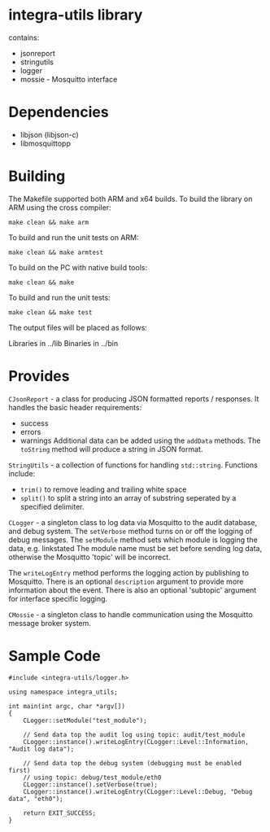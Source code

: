 # integra-utils library

contains:

- jsonreport
- stringutils
- logger
- mossie - Mosquitto interface

# Dependencies

- libjson (libjson-c)
- libmosquittopp

# Building
The Makefile supported both ARM and x64 builds.
To build the library on ARM using the cross compiler:

```
make clean && make arm
```
To build and run the unit tests on ARM:
```
make clean && make armtest
```

To build on the PC with native build tools:
```
make clean && make
```
To build and run the unit tests:
```
make clean && make test
```

The output files will be placed as follows:

Libraries in ../lib
Binaries in ../bin

# Provides

`CJsonReport` - a class for producing JSON formatted reports / responses. It handles the basic header requirements:
- success
- errors
- warnings
Additional data can be added using the `addData` methods. The `toString` method will produce a string in JSON format.

`StringUtils` - a collection of functions for handling `std::string`. Functions include:
- `trim()` to remove leading and trailing white space
- `split()` to split a string into an array of substring seperated by a specified delimiter.

`CLogger` - a singleton class to log data via Mosquitto to the audit database, and debug system.
The `setVerbose` method turns on or off the logging of debug messages.
The `setModule` method sets which module is logging the data, e.g. linkstated
The module name must be set before sending log data, otherwise the Mosquitto 'topic' will be incorrect.

The `writeLogEntry` method performs the logging action by publishing to Mosquitto. There is an optional `description`
argument to provide more information about the event.
There is also an optional 'subtopic' argument for interface specific logging.

`CMossie` - a singleton class to handle communication using the Mosquitto message broker system.


# Sample Code
```
#include <integra-utils/logger.h>

using namespace integra_utils;

int main(int argc, char *argv[])
{
	CLogger::setModule("test_module");

	// Send data top the audit log using topic: audit/test_module
	CLogger::instance().writeLogEntry(CLogger::Level::Information, "Audit log data");

	// Send data top the debug system (debugging must be enabled first)
	// using topic: debug/test_module/eth0
	CLogger::instance().setVerbose(true);
	CLogger::instance().writeLogEntry(CLogger::Level::Debug, "Debug data", "eth0");

	return EXIT_SUCCESS;
}
```


